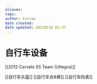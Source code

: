 ```yaml
---
aliases: 
tags:
author: tusrau
date created: 
date updated: 20220210 03:37
---
```


# 自行车设备

[[2012 Cervelo S5 Team (Ultegra)]]


[[自行车头盔]]
[[自行车衣&裤]]
[[自行车码表]]